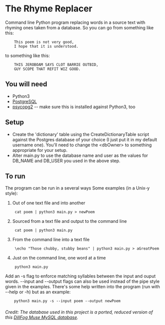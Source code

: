 # The Rhyme Replacer
Command line Python program replacing words in a source text with rhyming ones taken from a database. So you can go from something like this:

        This poem is not very good,
        I hope that it is understood.

to something like this:

        THIS JEROBOAM SAYS CLOT BARRIE OUTBID,
        GUY SCOPE THAT REFIT WIZ GOOD.

## You will need
* Python3
* [PostgreSQL](http://www.postgresql.org/download/) 
* [psycopg2](http://initd.org/psycopg/) -- make sure this is installed against Python3, too

## Setup
* Create the 'dictionary' table using the CreateDictionaryTable script against the Postgres database of your choice (I just put it in my default username one). You'll need to change the \<dbOwner\> to something appropriate for your setup.
* Alter main.py to use the database name and user as the values for DB_NAME and DB_USER you used in the above step.

## To run
The program can be run in a several ways Some examples (in a Unix-y style):

1. Out of one text file and into another

        cat poem | python3 main.py > newPoem
        
2. Sourced from a text file and output to the command line

        cat poem | python3 main.py
        
3. From the command line into a text file

        \echo "Those chubby, stubby beans" | python3 main.py > aGreatPoem
        
4. Just on the command line, one word at a time

        python3 main.py

Add an -s flag to enforce matching syllables between the input and ouput words. --input and --output flags can also be used instead of the pipe style given in the examples. There's some help written into the program (run with --help or -h) but as an example:

        python3 main.py -s --input poem --output newPoem


###### Credit: The database used in this project is a ported, reduced version of this [DillFog Muse MySQL database](http://muse.dillfrog.com/dump/).

